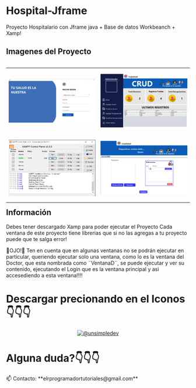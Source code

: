 # Hospital-Jframe
Proyecto Hospitalario con Jframe java + Base de datos Workbeanch + Xamp!
<h2>Imagenes del Proyecto</h2>

<table align="left">
  <tr border="none">
    <td width="40%" align="center">
      <p align="center">
        <img align="center" width=100% src="hospitalimagenes/Login Hospital github.jpg" alt="VIDEO" />
      </p>
    </td>
    <td width="40%" align="center">
      <p align="center">
        <img align="center" width=100% src="hospitalimagenes/Ventana Recepcionista.PNG" alt="VIDEO" />
      </p>
    </td>
  </tr>
  <tr border="none">
    <td width="40%" align="center">
      <p align="center">
        <img align="center" width=100% src="hospitalimagenes/xamp.PNG" alt="VIDEO" />
      </p>
    </td>
    <td width="40%" align="center">
      <p align="center">
        <img align="center" width=100% src="doctor.PNG" alt="VIDEO" />
      </p>
    </td>
  </tr>
</table>

<h2>Información</h2>
<p>Debes tener descargado Xamp para poder ejecutar el Proyecto
   Cada ventana de este proyecto tiene librerias que si no las
   agregas a tu proyecto puede que te salga error! 

   🚨OJO!🚨
   Ten en cuenta que en algunas ventanas no se podrán ejecutar
   en particular, queriendo ejecutar solo una ventana, como lo es
   la ventana del Doctor, que esta nombrada como ¨VentanaD¨, 
   se puede ejecutar y ver su contenido, ejecutando el Login que
   es la ventana principal y asi accesediendo a esta ventana!!!!</p>

 <h1>Descargar precionando en el Iconos👇👇👇</h1>  
 <p align="center">
        <a href="https://sites.google.com/view/programacioncmv/jframe" target="blank"><img align="center" src="https://img.shields.io/website-up-down-green-red/http/monip.org.svg" alt="@unsimpledev"  /></a>

<h1>Alguna duda?👇👇👇</h1> 
📫 Contacto: **elrprogramadortutoriales@gmail.com**

